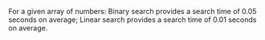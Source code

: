 For a given array of numbers:
Binary search provides a search time of 0.05 seconds on average;
Linear search provides a search time of 0.01 seconds on average.

